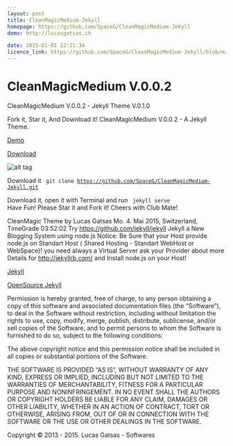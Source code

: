 ```yaml
---
layout: post
title: CleanMagicMedium-Jekyll
homepage: https://github.com/SpaceG/CleanMagicMedium-Jekyll
demo: http://lucasgatsas.ch

date: 2015-01-01 12:21:34
licence_link: https://github.com/SpaceG/CleanMagicMedium-Jekyll/blob/master/LICENSE
---
```

# CleanMagicMedium V.0.0.2
CleanMagicMedium V.0.0.2 - Jekyll Theme V.0.1.0 

Fork it, Star it, And Download it!
CleanMagicMedium V.0.0.2 - A Jekyll Theme. 

[Demo](https://lucasgatsas.ch) 

[Download](https://github.com/SpaceG/CleanMagicMedium-Jekyll-V.0.2.0) 

![alt tag](https://spaceg.github.io/img/intro-theme-1.png)

Download it <code> git clone https://github.com/SpaceG/CleanMagicMedium-Jekyll.git</code>

Download it, open it with Terminal and run <code> jekyll serve </code> 
Have Fun! Please Star it and Fork it! 
Cheers with Club Mate!




CleanMagic Theme by Lucas Gatsas Mo. 4. Mai 2015, Switzerland, TimeGrade 03:52:02
Try  https://github.com/jekyll/jekyll Jekyll a New Blogging System using node.js 
Notice: Be Sure that your Host provide node.js on Standart Host ( Shared Hosting - Standart WebHost or WebSpace)! you need always a Virtual Server ask your Provider about more Details for http://jekyllrb.com/ and Install node.js on your Host!

[Jekyll](http://jekyllrb.com/) 

[OpenSource Jekyll](https://github.com/jekyll/jekyll) 




Permission is hereby granted, free of charge, to any person obtaining a copy of this software and associated documentation files (the “Software”), to deal in the Software without restriction, including without limitation the rights to use, copy, modify, merge, publish, distribute, sublicense, and/or sell copies of the Software, and to permit persons to whom the Software is furnished to do so, subject to the following conditions:

The above copyright notice and this permission notice shall be included in all copies or substantial portions of the Software.

THE SOFTWARE IS PROVIDED “AS IS”, WITHOUT WARRANTY OF ANY KIND, EXPRESS OR IMPLIED, INCLUDING BUT NOT LIMITED TO THE WARRANTIES OF MERCHANTABILITY, FITNESS FOR A PARTICULAR PURPOSE AND NONINFRINGEMENT. IN NO EVENT SHALL THE AUTHORS OR COPYRIGHT HOLDERS BE LIABLE FOR ANY CLAIM, DAMAGES OR OTHER LIABILITY, WHETHER IN AN ACTION OF CONTRACT, TORT OR OTHERWISE, ARISING FROM, OUT OF OR IN CONNECTION WITH THE SOFTWARE OR THE USE OR OTHER DEALINGS IN THE SOFTWARE.

Copyright © 2013 - 2015. Lucas Gatsas - Softwares


